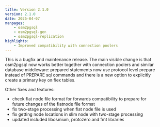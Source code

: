 ```yaml
---
title: Version 2.1.0
version: 2.1.0
date: 2025-04-07
manpages:
    - osm2pgsql
    - osm2pgsql-gen
    - osm2pgsql-replication
highlights:
    - Improved compatibility with connection poolers
---
```


This is a bugfix and maintenance release. The main visible change is that
osm2pgsql now works better together with connection poolers and similar
database middleware: prepared statements now use protocol level prepare instead
of PREPARE sql commands and there is a new option to explicitly create a
primary key on flex tables.

Other fixes and features:

* check flat node file format for forwards compatibility to prepare for future changes of the flatnode file format
* fix two-stage processing when flat node file is used
* fix getting node locations in slim node with two-stage processing
* updated included libosmium, protozero and fmt libraries


